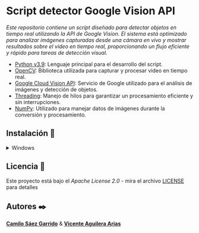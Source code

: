 # Script detector Google Vision API

_Este repositorio contiene un script diseñado para detectar objetos en tiempo real utilizando la API de Google Vision. El sistema está optimizado para analizar imágenes capturadas desde una cámara en vivo y mostrar resultados sobre el video en tiempo real, proporcionando un flujo eficiente y rápido para tareas de detección visual._

- [Python v3.9](https://www.python.org/downloads/release/python-390/): Lenguaje principal para el desarrollo del script.
- [OpenCV](https://opencv.org/): Biblioteca utilizada para capturar y procesar video en tiempo real.
- [Google Cloud Vision API](https://cloud.google.com/vision/docs?hl=es-419): Servicio de Google utilizado para el análisis de imágenes y detección de objetos.
- [Threading](https://docs.python.org/3/library/threading.html): Manejo de hilos para garantizar un procesamiento eficiente y sin interrupciones.
- [NumPy](https://numpy.org/): Utilizado para manejar datos de imágenes durante la conversión y procesamiento.

## Instalación 🔧
<details>
  <summary>Windows</summary>

1. Se clona el repositorio de GitHub
    ```bash
    git clone https://github.com/ViceAguilera/script-detector-google-vision-api.git
    ```
  
2. Se ingresa a la carpeta del proyecto
    ```bash
    cd script-detector-google-vision-api
    ```
  
3. Se crea un entorno virtual
    ```bash
    python -m venv venv
    ```
    
4. Se activa el entorno virtual
    ```bash
    ./venv/Scripts/activate
    ```
   
5. Se instala los requerimientos del proyecto
    ```bash
    pip install -r requirements.txt
    ```

8. Para el uso de la API de Google Vision se debe tener una cuenta de Google Cloud y se debe habilitar la API de Vision. [Guía](https://cloud.google.com/vision/docs/quickstart-client-libraries?hl)

9. Debes agregar a la Carpeta `credentials` el archivo `credentials.json` que se descarga al habilitar la API de Google Vision.

12. Con la API configurada, se puede ejecutar el script.
    ```bash
    python main.py
    ```
</details>

## Licencia 📄

Este proyecto está bajo el _Apache License 2.0_ - mira el archivo [LICENSE](LICENSE) para detalles

## Autores ✒️

[**Camilo Sáez Garrido**](https://github.com/camjasaez) & [**Vicente Aguilera Arias**](https://github.com/ViceAguilera)